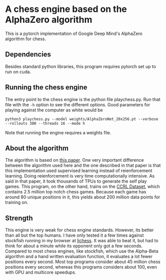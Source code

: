 
# A chess engine based on the AlphaZero algorithm

This is a pytorch implementation of Google Deep Mind's AlphaZero algorithm for chess.

## Dependencies

Besides standard python libraries, this program requires pytorch set up to run on cuda.

## Running the chess engine

The entry point to the chess engine is the python file playchess.py. Run that file with the `-h` option to see the different options. Good parameters for playing against the computer as white would be
```
python3 playchess.py --model weights/AlphaZeroNet_20x256.pt --verbose --rollouts 300 --threads 16 --mode h
```
Note that running the engine requires a weights file.  

## About the algorithm

The algorithm is based on [this paper](https://arxiv.org/pdf/1712.01815.pdf). One very important difference between the algorithm used here and the one described in that paper is that this implementation used supervised learning instead of reienforcement learning. Doing reienforcement is very time computationally intensive. As said in that paper, it took thousands of TPUs to generate the self play games. This program, on the other hand, trains on the [CCRL Dataset](https://lczero.org/blog/2018/09/a-standard-dataset/), which contains 2.5 million top notch chess games. Because each game has around 80 unique positions in it, this yields about 200 million data points for training on. 

## Strength

This engine is very weak for chess engine standards. However, its better than all but the top humans. I have only tested it a few times against stockfish running in my browser at [lichess](https://lichess.org/). It was able to beat it, but had to think for about a minute while its opponent only got a few seconds. Compared to most chess engines, like stockfish, which use the Alpha-Beta algorithm and a hand written evaluation function, it evaluates a lot fewer positions every second. Most top programs consider about 45 million chess positions every second, whereas this programs considers about 100, even with GPU and multicore speedups. 

